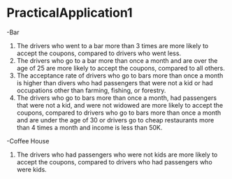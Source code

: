 # PracticalApplication1
-Bar
1. The drivers who went to a bar more than 3 times are more likely to accept the coupons, compared to drivers who went less.
2. The drivers who go to a bar more than once a month and are over the age of 25 are more likely to accept the coupons, compared to all others.
3. The acceptance rate of drivers who go to bars more than once a month is higher than divers who had passengers that were not a kid or had occupations other than farming, fishing, or forestry.
4. The drivers who go to bars more than once a month, had passengers that were not a kid, and were not widowed are more likely to accept the coupons, compared to drivers who go to bars more than once a month and are under the age of 30 or drivers go to cheap restaurants more than 4 times a month and income is less than 50K.

-Coffee House
1. The drivers who had passengers who were not kids are more likely to accept the coupons, compared to drivers who had passengers who were kids.
